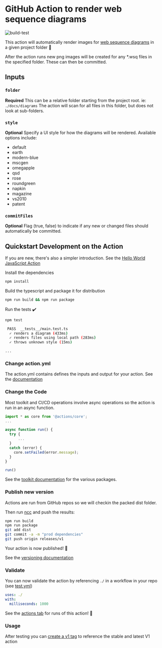 # GitHub Action to render web sequence diagrams

![build-test](https://github.com/Trepp/actions-render-wsq/workflows/build-test/badge.svg?branch=main)

This action will automatically render images for [web sequence diagrams](https://www.websequencediagrams.com/examples.html) in a given project folder  :rocket:

After the action runs new png images will be created for any *.wsq files in the specified folder. These can then be committed.

## Inputs

### `folder`

**Required** This can be a relative folder starting from the project root. ie: `./docs/diagrams` The action will scan for all files in this folder, but does not look at sub-folders.

### `style`

**Optional** Specify a UI style for how the diagrams will be rendered. Available options include:

* default
* earth
* modern-blue
* mscgen
* omegapple
* qsd
* rose
* roundgreen
* napkin
* magazine
* vs2010
* patent

### `commitFiles`

**Optional** Flag (true, false) to indicate if any new or changed files should automatically be committed.

## Quickstart Development on the Action

If you are new, there's also a simpler introduction.  See the [Hello World JavaScript Action](https://github.com/actions/hello-world-javascript-action)

Install the dependencies

```bash
npm install
```

Build the typescript and package it for distribution

```bash
npm run build && npm run package
```

Run the tests :heavy_check_mark:

```bash
npm test

 PASS  __tests__/main.test.ts
  ✓ renders a diagram (433ms)
  ✓ renders files using local path (283ms)
  ✓ throws unknown style (15ms)

...
```

### Change action.yml

The action.yml contains defines the inputs and output for your action. See the [documentation](https://help.github.com/en/articles/metadata-syntax-for-github-actions)

### Change the Code

Most toolkit and CI/CD operations involve async operations so the action is run in an async function.

```javascript
import * as core from '@actions/core';
...

async function run() {
  try {
      ...
  }
  catch (error) {
    core.setFailed(error.message);
  }
}

run()
```

See the [toolkit documentation](https://github.com/actions/toolkit/blob/master/README.md#packages) for the various packages.

### Publish new version

Actions are run from GitHub repos so we will checkin the packed dist folder.

Then run [ncc](https://github.com/zeit/ncc) and push the results:

```bash
npm run build
npm run package
git add dist
git commit -a -m "prod dependencies"
git push origin releases/v1
```

Your action is now published! :rocket:

See the [versioning documentation](https://github.com/actions/toolkit/blob/master/docs/action-versioning.md)

### Validate

You can now validate the action by referencing `./` in a workflow in your repo (see [test.yml](.github/workflows/test.yml))

```yaml
uses: ./
with:
  milliseconds: 1000
```

See the [actions tab](https://github.com/actions/javascript-action/actions) for runs of this action! :rocket:

### Usage

After testing you can [create a v1 tag](https://github.com/actions/toolkit/blob/master/docs/action-versioning.md) to reference the stable and latest V1 action
